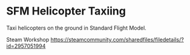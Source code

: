 # SFM Helicopter Taxiing

Taxi helicopters on the ground in Standard Flight Model.

Steam Workshop
https://steamcommunity.com/sharedfiles/filedetails/?id=2957051994
